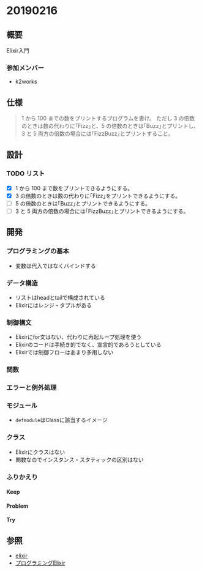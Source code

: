 # 20190216

## 概要

Elixir入門

### 参加メンバー

- k2works

## 仕様

> 1 から 100 までの数をプリントするプログラムを書け。
> ただし 3 の倍数のときは数の代わりに｢Fizz｣と、5 の倍数のときは｢Buzz｣とプリントし、3 と 5 両方の倍数の場合には｢FizzBuzz｣とプリントすること。

## 設計

### TODO リスト

- [x] 1 から 100 まで数をプリントできるようにする。
- [x] 3 の倍数のときは数の代わりに｢Fizz｣をプリントできるようにする。
- [ ] 5 の倍数のときは｢Buzz｣とプリントできるようにする。
- [ ] 3 と 5 両方の倍数の場合には｢FizzBuzz｣とプリントできるようにする。

## 開発

### プログラミングの基本

- 変数は代入ではなくバインドする

### データ構造

- リストはheadとtailで構成されている
- Elixirにはレンジ・タプルがある

### 制御構文

- Elixirにfor文はない、代わりに再起ループ処理を使う
- Elixirのコードは手続き的でなく、宣言的であろうとしている
- Elixirでは制御フローはあまり多用しない

### 関数

### エラーと例外処理

### モジュール

- `defmodule`はClassに該当するイメージ

### クラス

- Elixirにクラスはない
- 関数なのでインスタンス・スタティックの区別はない

### ふりかえり

#### Keep

#### Problem

#### Try

## 参照

- [elixir](https://elixir-lang.org/)
- [プログラミングElixir](https://www.amazon.co.jp/dp/B01KFCXP04/ref=dp-kindle-redirect?_encoding=UTF8&btkr=1)